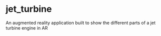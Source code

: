 # jet_turbine
 An augmented reality application built to show  the different parts of a jet turbine engine in AR
